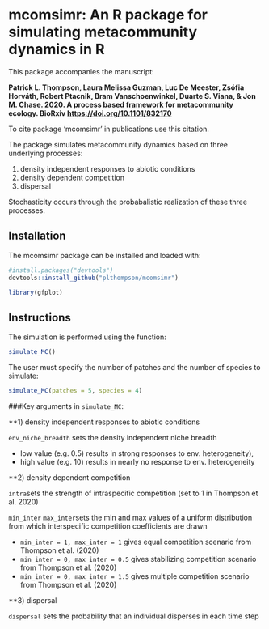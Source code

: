 # mcomsimr: An R package for simulating metacommunity dynamics in R

This package accompanies the manuscript: 

**Patrick L. Thompson, Laura Melissa Guzman, Luc De Meester, Zsófia Horváth, Robert Ptacnik, Bram Vanschoenwinkel, Duarte S. Viana, & Jon M. Chase. 2020. A process based framework for metacommunity ecology. BioRxiv https://doi.org/10.1101/832170** 

To cite package ‘mcomsimr’ in publications use this citation.

The package simulates metacommunity dynamics based on three underlying processes: 
1) density independent responses to abiotic conditions
2) density dependent competition
3) dispersal

Stochasticity occurs through the probabalistic realization of these three processes. 

## Installation

The mcomsimr package can be installed and loaded with:

```r
#install.packages("devtools")
devtools::install_github("plthompson/mcomsimr")
```

``` r
library(gfplot)
```
## Instructions
The simulation is performed using the function:
```r
simulate_MC()
```
The user must specify the number of patches and the number of species to simulate:
```r
simulate_MC(patches = 5, species = 4)
```

###Key arguments in ```simulate_MC```:

**1) density independent responses to abiotic conditions

```env_niche_breadth```
sets the density independent niche breadth 
  - low value (e.g. 0.5) results in strong responses to env. heterogeneity), 
  - high value (e.g. 10) results in nearly no response to env. heterogeneity
 
 **2) density dependent competition
 
```intra```sets the strength of intraspecific competition (set to 1 in Thompson et al. 2020)

```min_inter``` ```max_inter```sets the min and max values of a uniform distribution from which interspecific competition coefficients are drawn
- ```min_inter = 1, max_inter = 1``` gives equal competition scenario from Thompson et al. (2020)
- ```min_inter = 0, max_inter = 0.5``` gives stabilizing competition scenario from Thompson et al. (2020)
- ```min_inter = 0, max_inter = 1.5``` gives multiple competition scenario from Thompson et al. (2020)

**3) dispersal

```dispersal```
sets the probability that an individual disperses in each time step
